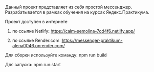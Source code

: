 Данный проект представляет из себя простой мессенджер.
Разрабатывается в рамках обучения на курсах Яндекс.Практикума.

Проект доступен в интернете

1) по ссылке Netlify:
https://calm-semolina-7cd4f6.netlify.app/

2) по ссылке Render.com:
https://messenger-praktikum-alena0046.onrender.com/


Для сборки используйте команду:
  npm run build

Для запуска:
  npm run start

